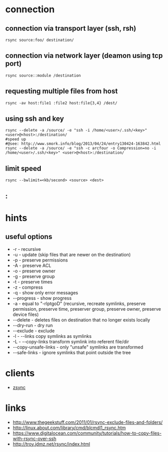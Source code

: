 # connection

## connection via transport layer (ssh, rsh)

```
rsync source:foo/ destination/
```

## connection via network layer (deamon using tcp port)

```
rsync source::module /destination
```

## requesting multiple files from host

```
rsync -av host:file1 :file2 host:file{3,4} /dest/
```

## using ssh and key

```
rsync --delete -a /source/ -e "ssh -i /home/<user>/.ssh/<key>" <user>@<host>:/destination/
#speed up
#@see: http://www.smork.info/blog/2013/04/24/entry130424-163842.html
rsync --delete -a /source/ -e "ssh -c arcfour -o Compression=no -i /home/<user>/.ssh/<key>" <user>@<host>:/destination/
```

## limit speed

```
rsync --bwlimit=<kb/second> <source> <dest>
```

## :

# hints

## useful options

* -r                    -   recursive
* -u                    -   update (skip files that are newer on the destination)
* -p                    -   preserve permissions
* -A                    -   preserve ACL
* -o                    -   preserve owner
* -g                    -   preserve group
* -t                    -   preserve times
* -z                    -   compress
* -q                    -   show only error messages
* --progress            -   show progress
* -a                    -   equal to "-rlptgoD" (recursive, recreate symlinks, preserve permission, preserve time, preserver group, preserve owner, preserve device files)
* --delete              -   deletes files on destination that no longer exists locally
* --dry-run             -   dry run
* --exclude <directory> -   exclude <directory>
* -l                    -   --links copy symlinks as symlinks
* -L                    -   --copy-links transform symlink into referent file/dir
* --copy-unsafe-links   -   only "unsafe" symlinks are transformed
* --safe-links          -   ignore symlinks that point outside the tree

# clients

* [zsync](http://zsync.moria.org.uk/)

# links

* http://www.thegeekstuff.com/2011/01/rsync-exclude-files-and-folders/
* http://linux.about.com/library/cmd/blcmdl1_rsync.htm
* https://www.digitalocean.com/community/tutorials/how-to-copy-files-with-rsync-over-ssh
* http://troy.jdmz.net/rsync/index.html
